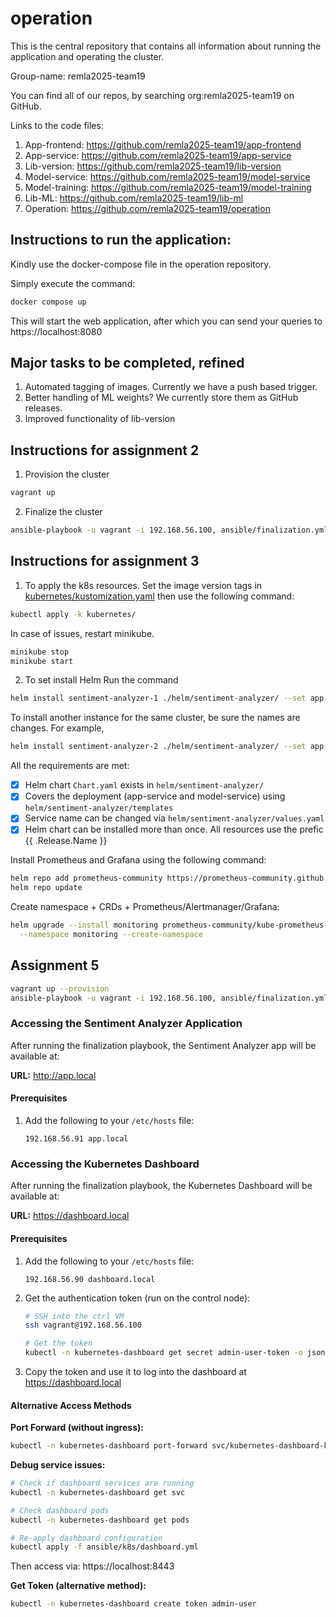 # operation

This is the central repository that contains all information about running the application and operating the cluster.

Group-name: remla2025-team19

You can find all of our repos, by searching org:remla2025-team19 on GitHub.

Links to the code files:

1. App-frontend: https://github.com/remla2025-team19/app-frontend
2. App-service: https://github.com/remla2025-team19/app-service
3. Lib-version: https://github.com/remla2025-team19/lib-version
4. Model-service: https://github.com/remla2025-team19/model-service
5. Model-training: https://github.com/remla2025-team19/model-training
6. Lib-ML: https://github.com/remla2025-team19/lib-ml
7. Operation: https://github.com/remla2025-team19/operation

## Instructions to run the application:

Kindly use the docker-compose file in the operation repository.

Simply execute the command:

```bash
docker compose up
```

This will start the web application, after which you can send your queries to https://localhost:8080

## Major tasks to be completed, refined

1. Automated tagging of images. Currently we have a push based trigger.
2. Better handling of ML weights? We currently store them as GitHub releases.
3. Improved functionality of lib-version

## Instructions for assignment 2

1. Provision the cluster

```bash
vagrant up
```

2. Finalize the cluster

```bash
ansible-playbook -u vagrant -i 192.168.56.100, ansible/finalization.yml
```

## Instructions for assignment 3

1. To apply the k8s resources. Set the image version tags in [kubernetes/kustomization.yaml](./kubernetes/kustomization.yaml) then use the following command:

```bash
kubectl apply -k kubernetes/
```

In case of issues, restart minikube.

```bash
minikube stop
minikube start
```

2. To set install Helm
   Run the command

```bash
helm install sentiment-analyzer-1 ./helm/sentiment-analyzer/ --set app.ingress.host=app1.local
```

To install another instance for the same cluster, be sure the names are changes. For example,

```bash
helm install sentiment-analyzer-2 ./helm/sentiment-analyzer/ --set app.ingress.host=app2.local --set model.service.port=5002
```

All the requirements are met:

-   [x] Helm chart `Chart.yaml` exists in `helm/sentiment-analyzer/`
-   [x] Covers the deployment (app-service and model-service) using `helm/sentiment-analyzer/templates`
-   [x] Service name can be changed via `helm/sentiment-analyzer/values.yaml`
-   [x] Helm chart can be installed more than once. All resources use the prefic {{ .Release.Name }}

Install Prometheus and Grafana using the following command:

```bash
helm repo add prometheus-community https://prometheus-community.github.io/helm-charts
helm repo update
```

Create namespace + CRDs + Prometheus/Alertmanager/Grafana:

```bash
helm upgrade --install monitoring prometheus-community/kube-prometheus-stack \
  --namespace monitoring --create-namespace
```

## Assignment 5

```bash
vagrant up --provision
ansible-playbook -u vagrant -i 192.168.56.100, ansible/finalization.yml
```

### Accessing the Sentiment Analyzer Application

After running the finalization playbook, the Sentiment Analyzer app will be available at:

**URL:** http://app.local

#### Prerequisites

1. Add the following to your `/etc/hosts` file:

    ```
    192.168.56.91 app.local
    ```

### Accessing the Kubernetes Dashboard

After running the finalization playbook, the Kubernetes Dashboard will be available at:

**URL:** https://dashboard.local

#### Prerequisites

1. Add the following to your `/etc/hosts` file:

    ```
    192.168.56.90 dashboard.local
    ```

2. Get the authentication token (run on the control node):

    ```bash
    # SSH into the ctrl VM
    ssh vagrant@192.168.56.100

    # Get the token
    kubectl -n kubernetes-dashboard get secret admin-user-token -o jsonpath='{.data.token}' | base64 -d
    ```

3. Copy the token and use it to log into the dashboard at https://dashboard.local

#### Alternative Access Methods

**Port Forward (without ingress):**

```bash
kubectl -n kubernetes-dashboard port-forward svc/kubernetes-dashboard-kong-proxy 8443:443
```

**Debug service issues:**

```bash
# Check if dashboard services are running
kubectl -n kubernetes-dashboard get svc

# Check dashboard pods
kubectl -n kubernetes-dashboard get pods

# Re-apply dashboard configuration
kubectl apply -f ansible/k8s/dashboard.yml
```

Then access via: https://localhost:8443

**Get Token (alternative method):**

```bash
kubectl -n kubernetes-dashboard create token admin-user
```
